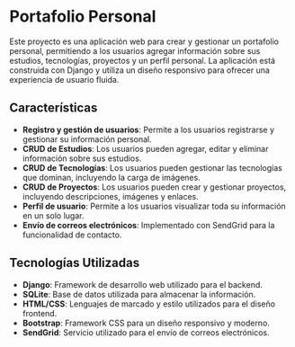 # Portafolio Personal

Este proyecto es una aplicación web para crear y gestionar un portafolio personal, permitiendo a los usuarios agregar información sobre sus estudios, tecnologías, proyectos y un perfil personal. La aplicación está construida con Django y utiliza un diseño responsivo para ofrecer una experiencia de usuario fluida.

## Características

- **Registro y gestión de usuarios**: Permite a los usuarios registrarse y gestionar su información personal.
- **CRUD de Estudios**: Los usuarios pueden agregar, editar y eliminar información sobre sus estudios.
- **CRUD de Tecnologías**: Los usuarios pueden gestionar las tecnologías que dominan, incluyendo la carga de imágenes.
- **CRUD de Proyectos**: Los usuarios pueden crear y gestionar proyectos, incluyendo descripciones, imágenes y enlaces.
- **Perfil de usuario**: Permite a los usuarios visualizar toda su información en un solo lugar.
- **Envío de correos electrónicos**: Implementado con SendGrid para la funcionalidad de contacto.

## Tecnologías Utilizadas

- **Django**: Framework de desarrollo web utilizado para el backend.
- **SQLite**: Base de datos utilizada para almacenar la información.
- **HTML/CSS**: Lenguajes de marcado y estilo utilizados para el diseño frontend.
- **Bootstrap**: Framework CSS para un diseño responsivo y moderno.
- **SendGrid**: Servicio utilizado para el envío de correos electrónicos.